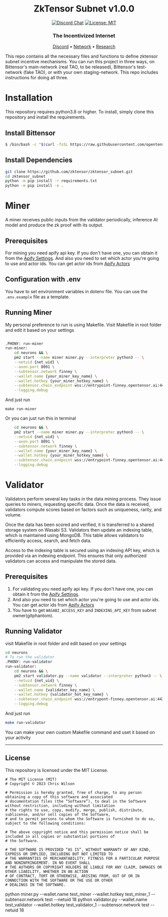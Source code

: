 <div align="center">

# **ZkTensor Subnet v1.0.0** <!-- omit in toc -->

[![Discord Chat](https://img.shields.io/discord/308323056592486420.svg)](https://discord.gg/bittensor)
[![License: MIT](https://img.shields.io/badge/License-MIT-yellow.svg)](https://opensource.org/licenses/MIT)

### The Incentivized Internet <!-- omit in toc -->

[Discord](https://discord.gg/bittensor) • [Network](https://taostats.io/) • [Research](https://bittensor.com/whitepaper)

</div>

This repo contains all the necessary files and functions to define zktensor subnet incentive mechanisms. You can run this project in three ways,
on Bittensor's main-network (real TAO, to be released), Bittensor's test-network (fake TAO), or with your own staging-network. This repo includes instructions for doing all three.

# Installation

This repository requires python3.8 or higher. To install, simply clone this repository and install the requirements.

## Install Bittensor

```bash
$ /bin/bash -c "$(curl -fsSL https://raw.githubusercontent.com/opentensor/bittensor/master/scripts/install.sh)"
```

## Install Dependencies

```bash
git clone https://github.com/zktensor/zktensor_subnet.git
cd zktensor_subnet
python -m pip install -r requirements.txt
python -m pip install -e .
```

# Miner

A miner receives public inputs from the validator periodically, inference AI model and produce the zk proof with its output.

## Prerequisites

For mining you need apify api key. If you don't have one, you can obtain it from the [Apify Settings](https://console.apify.com/account/integrations).
And also you need to set which actor you're going to use and actor ids.
You can get actor ids from [Apify Actors](https://console.apify.com/actors/)

## Configuration with .env

You have to set environment variables in dotenv file. You can use the `.env.example` file as a template.

## Running Miner

My personal preference to run is using Makefile.
Visit Makefile in root folder and edit it based on your settings

```bash

.PHONY: run-miner
run-miner:
	cd neurons && \
	pm2 start --name miner miner.py --interpreter python3 -- \
	--netuid {net_uid} \
	--axon.port 8091 \
	--subtensor.network finney \
	--wallet.name {your_miner_key_name} \
	--wallet.hotkey {your_miner_hotkey_name} \
	--subtensor.chain_endpoint wss://entrypoint-finney.opentensor.ai:443 \
	--logging.debug

```

And just run

```
make run-miner
```

Or you can just run this in terminal

```bash
	cd neurons && \
	pm2 start --name miner miner.py --interpreter python3 -- \
	--netuid {net_uid} \
	--axon.port 8091 \
	--subtensor.network finney \
	--wallet.name {your_miner_key_name} \
	--wallet.hotkey {your_miner_hotkey_name} \
	--subtensor.chain_endpoint wss://entrypoint-finney.opentensor.ai:443 \
	--logging.debug
```

# Validator

Validators perform several key tasks in the data mining process. They issue queries to miners, requesting specific data. Once the data is received, validators compute scores based on factors such as uniqueness, rarity, and volume.

Once the data has been scored and verified, it is transferred to a shared storage system on Wasabi S3. Validators then update an indexing table, which is maintained using MongoDB. This table allows validators to efficiently access, search, and fetch data.

Access to the indexing table is secured using an indexing API key, which is provided via an indexing endpoint. This ensures that only authorized validators can access and manipulate the stored data.

## Prerequisites

1. For validating you need apify api key. If you don't have one, you can obtain it from the [Apify Settings](https://console.apify.com/account/integrations).
2. And also you need to set which actor you're going to use and actor ids.
   You can get actor ids from [Apify Actors](https://console.apify.com/actors/)
3. You have to get `WASABI_ACCESS_KEY` and `INDEXING_API_KEY` from subnet owner(gitphantom).

## Running Validator

visit Makefile in root folder and edit based on your settings

```bash
cd neurons
# To run the validator
.PHONY: run-validator
run-validator:
	cd neurons && \
	pm2 start validator.py --name validator --interpreter python3 -- \
	--netuid {net_uid} \
	--subtensor.network finney \
	--wallet.name {validater_key_name} \
	--wallet.hotkey {validator_hot_key_name} \
	--subtensor.chain_endpoint wss://entrypont-finney.opentensor.ai:443 \
	--logging.debug

```

And just run

```bash
make run-validator
```

You can make your own custom Makefile command and uset it based on your activity

---

## License

This repository is licensed under the MIT License.

```text
# The MIT License (MIT)
# Copyright © 2023 Chris Wilson

# Permission is hereby granted, free of charge, to any person obtaining a copy of this software and associated
# documentation files (the “Software”), to deal in the Software without restriction, including without limitation
# the rights to use, copy, modify, merge, publish, distribute, sublicense, and/or sell copies of the Software,
# and to permit persons to whom the Software is furnished to do so, subject to the following conditions:

# The above copyright notice and this permission notice shall be included in all copies or substantial portions of
# the Software.

# THE SOFTWARE IS PROVIDED “AS IS”, WITHOUT WARRANTY OF ANY KIND, EXPRESS OR IMPLIED, INCLUDING BUT NOT LIMITED TO
# THE WARRANTIES OF MERCHANTABILITY, FITNESS FOR A PARTICULAR PURPOSE AND NONINFRINGEMENT. IN NO EVENT SHALL
# THE AUTHORS OR COPYRIGHT HOLDERS BE LIABLE FOR ANY CLAIM, DAMAGES OR OTHER LIABILITY, WHETHER IN AN ACTION
# OF CONTRACT, TORT OR OTHERWISE, ARISING FROM, OUT OF OR IN CONNECTION WITH THE SOFTWARE OR THE USE OR OTHER
# DEALINGS IN THE SOFTWARE.
```

python miner.py --wallet.name test_miner --wallet.hotkey test_miner_1 --subtensor.network test --netuid 18
python validator.py --wallet.name test_validator --wallet.hotkey test_validator_1 --subtensor.network test --netuid 18
